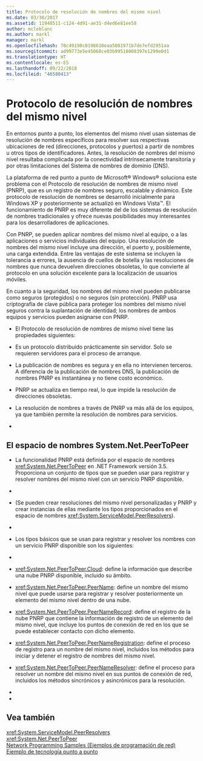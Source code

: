 ```yaml
---
title: Protocolo de resolución de nombres del mismo nivel
ms.date: 03/30/2017
ms.assetid: 11940511-c124-4d91-ae31-d4ed6e81ee58
author: mcleblanc
ms.author: markl
manager: markl
ms.openlocfilehash: 70c49198c0198610eaa5001971b7de7efd2951aa
ms.sourcegitcommit: ad99773e5e45068ce03b99518008397e1299e0d1
ms.translationtype: HT
ms.contentlocale: es-ES
ms.lasthandoff: 09/22/2018
ms.locfileid: "46580413"
---
```

# <a name="peer-name-resolution-protocol"></a>Protocolo de resolución de nombres del mismo nivel
En entornos punto a punto, los elementos del mismo nivel usan sistemas de resolución de nombres específicos para resolver sus respectivas ubicaciones de red (direcciones, protocolos y puertos) a partir de nombres u otros tipos de identificadores. Antes, la resolución de nombres del mismo nivel resultaba complicada por la conectividad intrínsecamente transitoria y por otras limitaciones del Sistema de nombres de dominio (DNS).  
  
 La plataforma de red punto a punto de Microsoft® Windows® soluciona este problema con el Protocolo de resolución de nombres de mismo nivel (PNRP), que es un registro de nombres seguro, escalable y dinámico. Este protocolo de resolución de nombres se desarrolló inicialmente para Windows XP y posteriormente se actualizó en Windows Vista™. El funcionamiento de PNRP es muy diferente del de los sistemas de resolución de nombres tradicionales y ofrece nuevas posibilidades muy interesantes para los desarrolladores de aplicaciones.  
  
 Con PNRP, se pueden aplicar nombres del mismo nivel al equipo, o a las aplicaciones o servicios individuales del equipo. Una resolución de nombres del mismo nivel incluye una dirección, el puerto y, posiblemente, una carga extendida. Entre las ventajas de este sistema se incluyen la tolerancia a errores, la ausencia de cuellos de botella y las resoluciones de nombres que nunca devuelven direcciones obsoletas, lo que convierte al protocolo en una solución excelente para la localización de usuarios móviles.  
  
 En cuanto a la seguridad, los nombres del mismo nivel pueden publicarse como seguros (protegidos) o no seguros (sin protección). PNRP usa criptografía de clave pública para proteger los nombres del mismo nivel seguros contra la suplantación de identidad; los nombres de ambos equipos y servicios pueden asignarse con PNRP.  
  
-   El Protocolo de resolución de nombres de mismo nivel tiene las propiedades siguientes:  
  
-   Es un protocolo distribuido prácticamente sin servidor. Solo se requieren servidores para el proceso de arranque.  
  
-   La publicación de nombres es segura y en ella no intervienen terceros. A diferencia de la publicación de nombres DNS, la publicación de nombres PNRP es instantánea y no tiene costo económico.  
  
-   PNRP se actualiza en tiempo real, lo que impide la resolución de direcciones obsoletas.  
  
-   La resolución de nombres a través de PNRP va más allá de los equipos, ya que también permite la resolución de nombres para servicios.  
  
-  
  
## <a name="the-systemnetpeertopeer-namespace"></a>El espacio de nombres System.Net.PeerToPeer  
  
-   La funcionalidad PNRP está definida por el espacio de nombres <xref:System.Net.PeerToPeer> en .NET Framework versión 3.5. Proporciona un conjunto de tipos que se pueden usar para registrar y resolver nombres del mismo nivel con un servicio PNRP disponible.  
  
-  
  
-   (Se pueden crear resoluciones del mismo nivel personalizadas y PNRP y crear instancias de ellas mediante los tipos proporcionados en el espacio de nombres <xref:System.ServiceModel.PeerResolvers>).  
  
-  
  
-   Los tipos básicos que se usan para registrar y resolver los nombres con un servicio PNRP disponible son los siguientes:  
  
-  
  
-   <xref:System.Net.PeerToPeer.Cloud>: define la información que describe una nube PNRP disponible, incluido su ámbito.  
  
-   <xref:System.Net.PeerToPeer.PeerName>: define un nombre del mismo nivel que puede usarse para registrar y resolver posteriormente un elemento del mismo nivel dentro de una nube.  
  
-   <xref:System.Net.PeerToPeer.PeerNameRecord>: define el registro de la nube PNRP que contiene la información de registro de un elemento del mismo nivel, que incluye los puntos de conexión de red en los que se puede establecer contacto con dicho elemento.  
  
-   <xref:System.Net.PeerToPeer.PeerNameRegistration>: define el proceso de registro para un nombre del mismo nivel, incluidos los métodos para iniciar y detener el registro de nombres del mismo nivel.  
  
-   <xref:System.Net.PeerToPeer.PeerNameResolver>: define el proceso para resolver un nombre del mismo nivel en sus puntos de conexión de red, incluidos los métodos sincrónicos y asincrónicos para la resolución.  
  
-  
  
-  
  
## <a name="see-also"></a>Vea también  
 <xref:System.ServiceModel.PeerResolvers>  
 <xref:System.Net.PeerToPeer>  
 [Network Programming Samples (Ejemplos de programación de red)](../../../docs/framework/network-programming/network-programming-samples.md)  
 [Ejemplo de tecnología punto a punto](https://go.microsoft.com/fwlink/?LinkID=179571)

